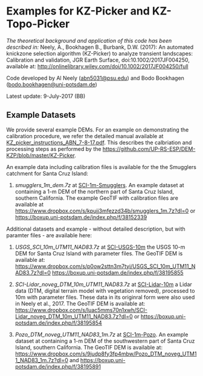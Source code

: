 # Examples for KZ-Picker and KZ-Topo-Picker
*The theoretical background and application of this code has been described in:*
Neely, A., Bookhagen B., Burbank, D.W. (2017): An automated knickzone selection algorithm (KZ-Picker) to analyze transient landscapes: Calibration and validation, JGR Earth Surface, doi:10.1002/2017JF004250, available at:
http://onlinelibrary.wiley.com/doi/10.1002/2017JF004250/full

Code developed by Al Neely (abn5031@psu.edu) and Bodo Bookhagen (bodo.bookhagen@uni-potsdam.de)

Latest update: 9-July-2017 (BB)

## Example Datasets
We provide several example DEMs. For an example on demonstrating the calibration procedure, we refer the detailed manual available at [KZ_picker_instructions_ABN_7-8-17.pdf](KZ_picker_instructions_ABN_7-8-17.pdf). This describes the calbriation and processing steps as performed by the https://github.com/UP-RS-ESP/DEM-KZP/blob/master/KZ-Picker.

An example data including calibration files is available for the the Smugglers catchment for Santa Cruz Island:

1. _smugglers_1m_dem.7z_ at [SCI-1m-Smugglers](SCI-1m-Smugglers). An example dataset at containing a 1-m DEM of the northern part of Santa Cruz Island, southern California. The example GeoTIF with calibration files are available at https://www.dropbox.com/s/kpujj3mfezzd34b/smugglers_1m.7z?dl=0 or https://boxup.uni-potsdam.de/index.php/f/38152339


Additional datasets and example - without detailed description, but with paramter files - are available here:

1. _USGS_SCI_10m_UTM11_NAD83.7z_ at [SCI-USGS-10m](SCI-USGS-10m) the USGS 10-m DEM for Santa Cruz Island with parameter files. The GeoTIF DEM is available at: https://www.dropbox.com/s/p0ow2sttn3m7tyi/USGS_SCI_10m_UTM11_NAD83.7z?dl=0 https://boxup.uni-potsdam.de/index.php/f/38195855

2. _SCI-Lidar_noveg_DTM_10m_UTM11_NAD83.7z_ at [SCI-Lidar-10m](SCI-Lidar-10m) a Lidar data (DTM, digital terrain model with vegetation removed), processed to 10m with parameter files. These data in its originral form were also used in Neely et al., 2017. The GeoTIF DEM is available at: https://www.dropbox.com/s/luac5mms70n1xwh/SCI-Lidar_noveg_DTM_10m_UTM11_NAD83.7z?dl=0 or https://boxup.uni-potsdam.de/index.php/f/38195854

3. _Pozo_DTM_noveg_UTM11_NAD83_1m.7z_ at [SCI-1m-Pozo](SCI-1m-Pozo). An example dataset at containing a 1-m DEM of the southwestern part of Santa Cruz Island, southern California. The GeoTIF DEM is available at: https://www.dropbox.com/s/9judp8fy3fp4mbw/Pozo_DTM_noveg_UTM11_NAD83_1m.7z?dl=0 and https://boxup.uni-potsdam.de/index.php/f/38195891



